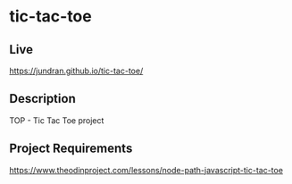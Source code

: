 # tic-tac-toe

## Live
https://jundran.github.io/tic-tac-toe/

## Description
TOP - Tic Tac Toe project

## Project Requirements
https://www.theodinproject.com/lessons/node-path-javascript-tic-tac-toe
